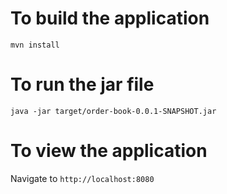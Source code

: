 
# To build the application

`mvn install`

# To run the jar file

`java -jar target/order-book-0.0.1-SNAPSHOT.jar`

# To view the application

Navigate to `http://localhost:8080`